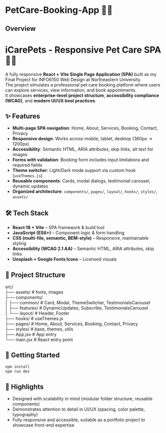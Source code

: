 # PetCare-Booking-App 🐶🐾
## Overview
# iCarePets - Responsive Pet Care SPA 🐶🐾

A fully responsive **React + Vite Single Page Application (SPA)** built as my Final Project for INFO6150 Web Design at Northeastern University.  
The project simulates a professional pet care booking platform where users can explore services, view information, and book appointments.  
It showcases **enterprise-level project structure**, **accessibility compliance (WCAG)**, and **modern UI/UX best practices**.



## ✨ Features
- **Multi-page SPA navigation**: Home, About, Services, Booking, Contact, Privacy  
- **Responsive design**: Works across mobile, tablet, desktop (360px → 1200px)  
- **Accessibility**: Semantic HTML, ARIA attributes, skip links, alt text for images  
- **Forms with validation**: Booking form includes input limitations and required fields  
- **Theme switcher**: Light/Dark mode support via custom hook (`useThemes.js`)  
- **Reusable components**: Cards, modal dialogs, testimonial carousel, dynamic updates  
- **Organized architecture**: `components/`, `pages/`, `layout/`, `hooks/`, `styles/`, `assets/`



## 🛠️ Tech Stack
- **React 18 + Vite** – SPA framework & build tool  
- **JavaScript (ES6+)** – Component logic & form handling  
- **CSS (multi-file, semantic, BEM-style)** – Responsive, maintainable styling  
- **Accessibility (WCAG 2.1 AA)** – Semantic HTML, ARIA attributes, skip links  
- **Unsplash + Google Fonts Icons** – Licensed visuals  


## 📂 Project Structure
src/  
├── assets/ # fonts, images  
├── components/  
│ ├── common/ # Card, Modal, ThemeSwitcher, TestimonialsCarousel  
│ ├── features/ # DynamicUpdates, Subscribe, TestimonialsCarousel  
│ └── layout/ # Header, Footer  
├── hooks/ # useThemes.js  
├── pages/ # Home, About, Services, Booking, Contact, Privacy  
├── styles/ # base, themes, utils  
├── App.jsx # App entry  
└── main.jsx # React entry point  


## 🚀 Getting Started
```bash
npm install
npm run dev
```

## 🎯 Highlights
- Designed with scalability in mind (modular folder structure, reusable components)
- Demonstrates attention to detail in UI/UX (spacing, color palette, typography)  
- Fully responsive and accessible, suitable as a portfolio project to showcase front-end expertise  
